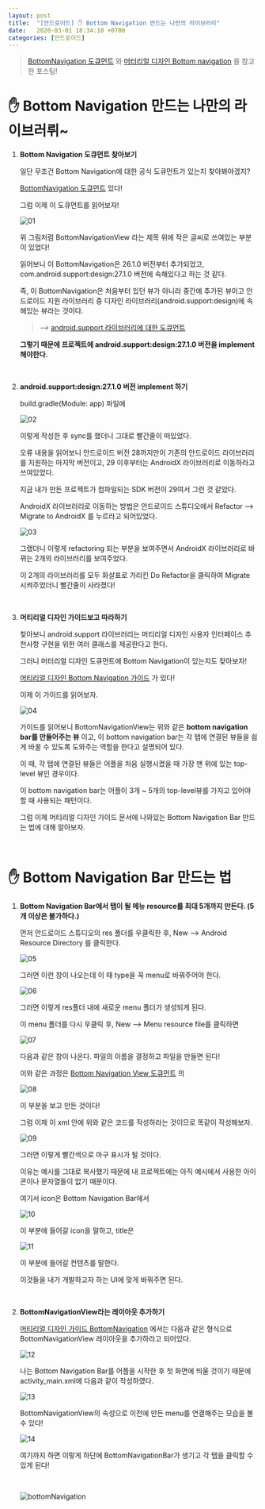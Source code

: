 ```yaml
---
layout: post
title:  "[안드로이드] ✋ Bottom Navigation 만드는 나만의 라이브러리"
date:   2020-03-01 18:34:10 +0700
categories: [안드로이드]
---
```


> [BottomNavigation 도큐먼트](https://developer.android.com/reference/android/support/design/widget/BottomNavigationView.html#inherited-constants) 와 [머터리얼 디자인 Bottom navigation](https://material.io/components/bottom-navigation/#) 을 참고한 포스팅!

# ✋ Bottom Navigation 만드는 나만의 라이브러뤼~

1. __Bottom Navigation 도큐먼트 찾아보기__

    일단 무조건 Bottom Navigation에 대한 공식 도큐먼트가 있는지 찾아봐야겠지?

    [BottomNavigation 도큐먼트](https://developer.android.com/reference/android/support/design/widget/BottomNavigationView.html#inherited-constants) 있다!

    그럼 이제 이 도큐먼트를 읽어보자!

    ![01](https://user-images.githubusercontent.com/31889335/75611533-a3b7b300-5b5e-11ea-8421-0f7e23c2ecaa.PNG)

    위 그림처럼 BottomNavigationView 라는 제목 위에 작은 글씨로 쓰여있는 부분이 있었다!

    읽어보니 이 BottomNavigation은 26.1.0 버전부터 추가되었고, com.android.support:design:27.1.0 버전에 속해있다고 하는 것 같다.

    즉, 이 BottomNavigation은 처음부터 있던 뷰가 아니라 중간에 추가된 뷰이고 안드로이드 지원 라이브러리 중 디자인 라이브러리(android.support:design)에 속해있는 뷰라는 것이다.

    > --> [android.support 라이브러리에 대한 도큐먼트](https://developer.android.com/topic/libraries/support-library?hl=ko)

    __그렇기 때문에 프로젝트에 android.support:design:27.1.0 버전을 implement 해야한다.__

    <br>

2. __android.support:design:27.1.0 버전 implement 하기__

    build.gradle(Module: app) 파일에 

    ![02](https://user-images.githubusercontent.com/31889335/75611848-8b956300-5b61-11ea-92e8-f35566a4bd65.PNG)

    이렇게 작성한 후 sync를 했더니 그대로 빨간줄이 떠있었다.

    오류 내용을 읽어보니 안드로이드 버전 28까지만이 기존의 안드로이드 라이브러리를 지원하는 마지막 버전이고, 29 이후부터는 AndroidX 라이브러리로 이동하라고 쓰여있었다. 

    지금 내가 만든 프로젝트가 컴파일되는 SDK 버전이 29여서 그런 것 같았다. 

    AndroidX 라이브러리로 이동하는 방법은 안드로이드 스튜디오에서 Refactor --> Migrate to AndroidX 를 누르라고 되어있었다.

    ![03](https://user-images.githubusercontent.com/31889335/75611925-2d1cb480-5b62-11ea-83b9-917ca9e11bab.PNG)

    그랬더니 이렇게 refactoring 되는 부분을 보여주면서 AndroidX 라이브러리로 바뀌는 2개의 라이브러리를 보여주었다.

    이 2개의 라이브러리를 모두 화살표로 가리킨 Do Refactor을 클릭하여 Migrate 시켜주었더니 빨간줄이 사라졌다!

    <br>

3. __머티리얼 디자인 가이드보고 따라하기__

    찾아보니 android.support 라이브러리는 머티리얼 디자인 사용자 인터페이스 추천사항 구현을 위한 여러 클래스를 제공한다고 한다. 

    그러니 머터리얼 디자인 도큐먼트에 Bottom Navigation이 있는지도 찾아보자!

    [머티리얼 디자인 Bottom Navigation 가이드](https://material.io/develop/android/components/bottom-navigation-view/) 가 있다!

    이제 이 가이드를 읽어보자.

    ![04](https://user-images.githubusercontent.com/31889335/75611957-808f0280-5b62-11ea-8351-459cebff3e94.PNG)

    가이드를 읽어보니 BottomNavigationView는 위와 같은 __bottom navigation bar를 만들어주는 뷰__ 이고, 이 bottom navigation bar는 각 탭에 연결된 뷰들을 쉽게 바꿀 수 있도록 도와주는 역할을 한다고 설명되어 있다.

    이 때, 각 탭에 연결된 뷰들은 어플을 처음 실행시켰을 때 가장 맨 위에 있는 top-level 뷰인 경우이다.

    이 bottom navigation bar는 어플이 3개 ~ 5개의 top-level뷰를 가지고 있어야 할 때 사용되는 패턴이다.

    그럼 이제 머티리얼 디자인 가이드 문서에 나와있는 Bottom Navigation Bar 만드는 법에 대해 알아보자.

    <br>

# ✋ Bottom Navigation Bar 만드는 법

1. __Bottom Navigation Bar에서 탭이 될 메뉴 resource를 최대 5개까지 만든다. (5개 이상은 불가하다.)__

    먼저 안드로이드 스튜디오의 res 폴더를 우클릭한 후, New --> Android Resource Directory 를 클릭한다. 

    ![05](https://user-images.githubusercontent.com/31889335/75612052-77526580-5b63-11ea-962b-aba33d827de5.PNG)

    그러면 이런 창이 나오는데 이 때 type을 꼭 menu로 바꿔주어야 한다.

    ![06](https://user-images.githubusercontent.com/31889335/75612065-92bd7080-5b63-11ea-9e46-e785a74cb942.PNG)

    그러면 이렇게 res폴더 내에 새로운 menu 폴더가 생성되게 된다.

    이 menu 폴더를 다시 우클릭 후, New --> Menu resource file를 클릭하면 

    ![07](https://user-images.githubusercontent.com/31889335/75612085-ca2c1d00-5b63-11ea-81b6-31d5a4258cfa.PNG)

    다음과 같은 창이 나온다. 파일의 이름을 결정하고 파일을 만들면 된다!

    이와 같은 과정은 [Bottom Navigation View 도큐먼트](https://developer.android.com/reference/android/support/design/widget/BottomNavigationView.html#inherited-constants) 의

    ![08](https://user-images.githubusercontent.com/31889335/75612118-052e5080-5b64-11ea-8082-d9d21251c0cf.PNG)

    이 부분을 보고 만든 것이다!

    그럼 이제 이 xml 안에 위와 같은 코드를 작성하라는 것이므로 똑같이 작성해보자.

    ![09](https://user-images.githubusercontent.com/31889335/75612140-2ee77780-5b64-11ea-9c83-85335cb1f6c7.PNG)

    그러면 이렇게 빨간색으로 마구 표시가 될 것이다.

    이유는 예시를 그대로 복사했기 때문에 내 프로젝트에는 아직 예시에서 사용한 아이콘이나 문자열들이 없기 때문이다.

    여기서 icon은 Bottom Navigation Bar에서 

    ![10](https://user-images.githubusercontent.com/31889335/75612191-9ef5fd80-5b64-11ea-989e-af7194ae397e.PNG)

    이 부분에 들어갈 icon을 말하고, title은

    ![11](https://user-images.githubusercontent.com/31889335/75612188-9dc4d080-5b64-11ea-801c-27b96d5b2e48.PNG)

    이 부분에 들어갈 컨텐츠를 말한다.

    이것들을 내가 개발하고자 하는 UI에 맞게 바꿔주면 된다.

    <br>

2. __BottomNavigationView라는 레이아웃 추가하기__

    [머티리얼 디자인 가이드 BottomNavigation](https://material.io/develop/android/components/bottom-navigation-view/) 에서는 다음과 같은 형식으로 BottomNavigationView 레이아웃을 추가하라고 되어있다.

    ![12](https://user-images.githubusercontent.com/31889335/75612342-ddd88300-5b65-11ea-9c5a-8323881e0b83.PNG)

    나는 Bottom Navigation Bar를 어플을 시작한 후 첫 화면에 띄울 것이기 때문에 activity_main.xml에 다음과 같이 작성하였다.

    ![13](https://user-images.githubusercontent.com/31889335/75619831-38083100-5bc4-11ea-91d9-6482f4fdf711.PNG)

    BottomNavigationView의 속성으로 이전에 만든 menu를 연결해주는 모습을 볼 수 있다!

    ![14](https://user-images.githubusercontent.com/31889335/75619893-02177c80-5bc5-11ea-9649-b7ab784d0547.jpg)

    여기까지 하면 이렇게 하단에 BottomNavigationBar가 생기고 각 탭을 클릭할 수 있게 된다!

    <br>

    ![bottomNavigation](https://user-images.githubusercontent.com/31889335/75622653-2df72a00-5be6-11ea-8dc3-5b0c5e695c75.gif)


















